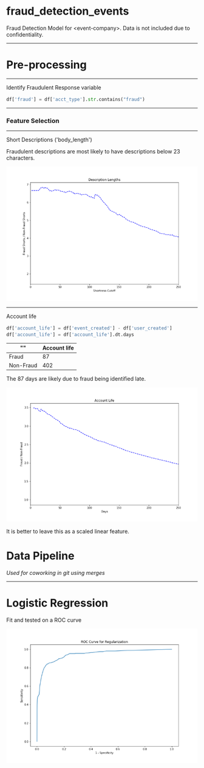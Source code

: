 # fraud_detection_events
Fraud Detection Model for &lt;event-company>. Data is not included due to confidentiality.

---

# Pre-processing

---

Identify Fraudulent Response variable

```python
df['fraud'] = df['acct_type'].str.contains("fraud")
```

---

### Feature Selection

---
Short Descriptions ('body_length')

Fraudulent descriptions are most likely to have descriptions below 23 characters.

![Description Ratio](images/cutoff.png)

---
Account life

```python
df['account_life'] = df['event_created'] - df['user_created']
df['account_life'] = df['account_life'].dt.days
```

|"" | Account life|
|---|---|
Fraud| 87|
Non-Fraud| 402|

The 87 days are likely due to fraud being identified late.

![Description Ratio](images/acctcutoff.png)

It is better to leave this as a scaled linear feature.

# Data Pipeline
_Used for coworking in git using merges_


--- 

# Logistic Regression

Fit and tested on a ROC curve

![roc](images/roc_curve.png)
